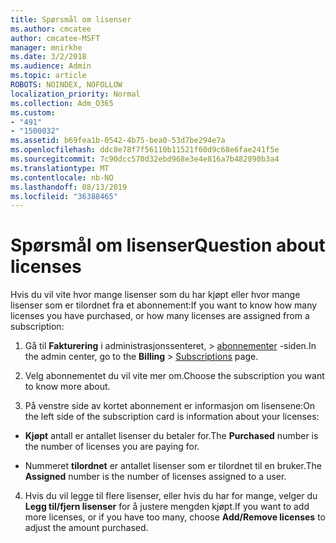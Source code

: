 ```yaml
---
title: Spørsmål om lisenser
ms.author: cmcatee
author: cmcatee-MSFT
manager: mnirkhe
ms.date: 3/2/2018
ms.audience: Admin
ms.topic: article
ROBOTS: NOINDEX, NOFOLLOW
localization_priority: Normal
ms.collection: Adm_O365
ms.custom:
- "491"
- "1500032"
ms.assetid: b69fea1b-0542-4b75-bea0-53d7be294e7a
ms.openlocfilehash: ddc8e78f7f56110b11521f60d9c68e6fae241f5e
ms.sourcegitcommit: 7c90dcc570d32ebd968e3e4e816a7b482890b3a4
ms.translationtype: MT
ms.contentlocale: nb-NO
ms.lasthandoff: 08/13/2019
ms.locfileid: "36388465"
---
```

# <a name="question-about-licenses"></a><span data-ttu-id="8f0be-102">Spørsmål om lisenser</span><span class="sxs-lookup"><span data-stu-id="8f0be-102">Question about licenses</span></span>

<span data-ttu-id="8f0be-103">Hvis du vil vite hvor mange lisenser som du har kjøpt eller hvor mange lisenser som er tilordnet fra et abonnement:</span><span class="sxs-lookup"><span data-stu-id="8f0be-103">If you want to know how many licenses you have purchased, or how many licenses are assigned from a subscription:</span></span>
  
1. <span data-ttu-id="8f0be-104">Gå til **Fakturering** i administrasjonssenteret, \> [abonnementer](https://go.microsoft.com/fwlink/p/?linkid=842054) -siden.</span><span class="sxs-lookup"><span data-stu-id="8f0be-104">In the admin center, go to the **Billing** \> [Subscriptions](https://go.microsoft.com/fwlink/p/?linkid=842054) page.</span></span>

2. <span data-ttu-id="8f0be-105">Velg abonnementet du vil vite mer om.</span><span class="sxs-lookup"><span data-stu-id="8f0be-105">Choose the subscription you want to know more about.</span></span>

3. <span data-ttu-id="8f0be-106">På venstre side av kortet abonnement er informasjon om lisensene:</span><span class="sxs-lookup"><span data-stu-id="8f0be-106">On the left side of the subscription card is information about your licenses:</span></span>

  - <span data-ttu-id="8f0be-107">**Kjøpt** antall er antallet lisenser du betaler for.</span><span class="sxs-lookup"><span data-stu-id="8f0be-107">The **Purchased** number is the number of licenses you are paying for.</span></span>

  - <span data-ttu-id="8f0be-108">Nummeret **tilordnet** er antallet lisenser som er tilordnet til en bruker.</span><span class="sxs-lookup"><span data-stu-id="8f0be-108">The **Assigned** number is the number of licenses assigned to a user.</span></span>

4. <span data-ttu-id="8f0be-109">Hvis du vil legge til flere lisenser, eller hvis du har for mange, velger du **Legg til/fjern lisenser** for å justere mengden kjøpt.</span><span class="sxs-lookup"><span data-stu-id="8f0be-109">If you want to add more licenses, or if you have too many, choose **Add/Remove licenses** to adjust the amount purchased.</span></span>